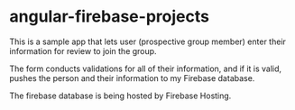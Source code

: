 # angular-firebase-projects

This is a sample app that lets user (prospective group member) enter their information for review to join the group. 

The form conducts validations for all of their information, and if it is valid, pushes the person and their information to my Firebase database.

The firebase database is being hosted by Firebase Hosting. 



